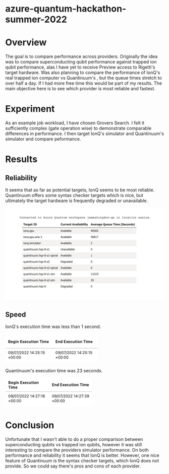 # azure-quantum-hackathon-summer-2022

# Overview

The goal is to compare performance across providers. Originally the idea was to compare superconducting qubit performance against trapped ion qubit performance, alas I have yet to receive Preview access to Rigetti's target hardware. Was also planning to compare the performance of IonQ's real trapped ion computer vs Quantinuum's , but the queue times stretch to over half a day. If I had more free time this would be part of my results. The main objective here is to see which provider is most reliable and fastest.

# Experiment

As an example job workload, I have chosen Grovers Search. I felt it sufficiently complex (gate operation wise) to demonstrate comparable differences in performance. I then target IonQ's simulator and Quantinuum's simulator and compare peformance. 

# Results

## Reliability

It seems that as far as potential targets, IonQ seems to be most reliable. Quantinuum offers some syntax checker targets which is nice, but ultimately the target hardware is frequently degraded or unavailable.

![](providers.png)

## Speed

IonQ's execution time was less than 1 second.

![](ionq-results.png)

Quantinuum's execution time was 23 seconds.

![](quantinuum-results.png)

# Conclusion

Unfortunate that I wasn't able to do a proper comparison between superconducting qubits vs trapped ion qubits, however it was still interesting to compare the providers simulator performance. On both performance and reliability it seems that IonQ is better. However, one nice feature of Quantinuum is the syntax checker targets, which IonQ does not provide. So we could say there's pros and cons of each provider.
